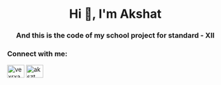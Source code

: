 <h1 align="center">Hi 👋, I'm Akshat</h1>
<h3 align="center">And this is the code of my school project for standard - XII</h3>

<h3 align="left">Connect with me:</h3>
<p align="left">
<a href="https://twitter.com/vexrxakshat" target="blank"><img align="center" src="https://raw.githubusercontent.com/rahuldkjain/github-profile-readme-generator/master/src/images/icons/Social/twitter.svg" alt="vexrxakshat" height="30" width="40" /></a>
<a href="https://instagram.com/akszt" target="blank"><img align="center" src="https://raw.githubusercontent.com/rahuldkjain/github-profile-readme-generator/master/src/images/icons/Social/instagram.svg" alt="akszt" height="30" width="40" /></a>
</p>
